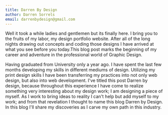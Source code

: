 ```yaml
---
title: Darren By Design
author: Darren Sorrels
email: darrenbydesign@gmail.com
---
```



Well it took a while ladies and gentlemen but its finally here. I bring you to the fruits of my labor, my design portfolio website. After all of the long nights drawing out concepts and coding those designs I have arrived at what you see before you today.This blog post marks the beginning of my career and adventure in the professional world of Graphic Design. 

Having graduated from University only a year ago. I have spent the last few months developing my skills in different mediums of design. Utilizing my print design skills I have been transferring my practices into not only web design, but also into web development. I've titled this post Darren by design, because throughout this experience I have come to realize something very interesting about my design work; I am designing a piece of myself. As I work to bring ideas to reality I can't help but add myself to my work; and from that revelation I thought to name this blog Darren by Design. In this blog I'll share my discoveries as I carve my own path in this industry.
